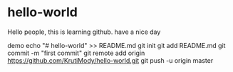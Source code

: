 # hello-world

Hello people, this is learning github. 
have a nice day


demo
echo "# hello-world" >> README.md
git init
git add README.md
git commit -m "first commit"
git remote add origin https://github.com/KrutiMody/hello-world.git
git push -u origin master
